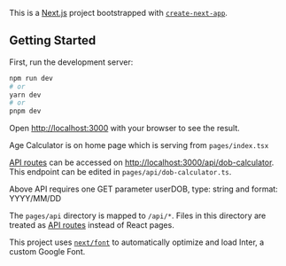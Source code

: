 This is a [Next.js](https://nextjs.org/) project bootstrapped with [`create-next-app`](https://github.com/vercel/next.js/tree/canary/packages/create-next-app).

## Getting Started

First, run the development server:

```bash
npm run dev
# or
yarn dev
# or
pnpm dev
```

Open [http://localhost:3000](http://localhost:3000) with your browser to see the result.

Age Calculator is on home page which is serving from `pages/index.tsx`

[API routes](https://nextjs.org/docs/api-routes/introduction) can be accessed on [http://localhost:3000/api/dob-calculator](http://localhost:3000/api/dob-calculator). This endpoint can be edited in `pages/api/dob-calculator.ts`.

Above API requires one GET parameter userDOB, type: string and format: YYYY/MM/DD

The `pages/api` directory is mapped to `/api/*`. Files in this directory are treated as [API routes](https://nextjs.org/docs/api-routes/introduction) instead of React pages.

This project uses [`next/font`](https://nextjs.org/docs/basic-features/font-optimization) to automatically optimize and load Inter, a custom Google Font.
